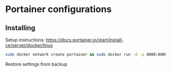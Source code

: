 # Portainer configurations

## Installing

Setup instructions: https://docs.portainer.io/start/install-ce/server/docker/linux


```bash
sudo docker network create portainer && sudo docker run -d -p 8000:8000 -p 9443:9443 --name portainer --network=portainer --restart=always -v /var/run/docker.sock:/var/run/docker.sock -v portainer_data:/data portainer/portainer-ce:latest

```

Restore settings from backup